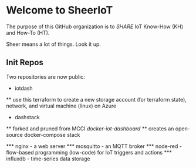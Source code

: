 # Welcome to SheerIoT

The purpose of this GitHub organization is to _SHARE_ IoT Know-How (KH) and How-To (HT).

Sheer means a lot of things. Look it up.

## Init Repos

Two repositories are now public:

* iotdash

** use this terraform to create a new storage account (for terraform state), network, and virtual machine (linux) on Azure

* dashstack

** forked and pruned from MCCI *docker-iot-dashboard*
** creates an open-source docker-compose stack

*** nginx - a web server
*** mosquitto - an MQTT broker
*** node-red - flow-based programming (low-code) for IoT triggers and actions
*** influxdb - time-series data storage
